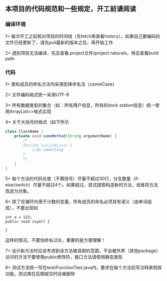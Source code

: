 ## 本项目的代码规范和一些规定，开工前请阅读
### 编译环境
1> 每次开工之前核对项目的时间线（先fetch再查看history）。如果自己要编码的文件已经更新了，请先pull最新的版本之后，再开始工作

2> 遇到项目无法编译，先去查看.project文件/project naturals，再去查看build path
### 代码
1> 类和成员的命名方法均采用驼峰命名法（camelCase）

2> 文件编码格式统一采用UTF-8

3> 所有数据类型的集合（如：所有用户信息，所有的dock station信息）统一使用ArrayList<>格式实现

4> 关于大括号的格式（如下所示
```java
class ClassName {
    private void someMethod(String argumentName) {        
        /*
        for(int i=1;i>0;i++) {
            //do something
        }
        */
    }
}
```
5> 每个方法的代码长度（不算括号）尽量不超过30行，分支数量（if-else/switch）尽量不超过4个。如果超过，尝试提取构造新的方法，或者将方法改造为对象。

6> 除了在循环内用于计数的变量，所有成员的命名必须具有语义（由单词组成），不要出现如
```
int a = 123;
public void cxye() {

}
```
这样的情况。不要怕命名过长，重要的是方便理解！

7> 设计新方法时应该考虑到该方法被调用的范围，不会被外界（其他package）访问的方法不要使用public修饰符，接口方法请使用静态类型

8> 测试方法统一写在test/FunctionTest.java内，要求在每个方法前写注释表明其功能。测试类在后期提交时会被删除